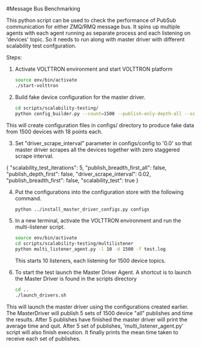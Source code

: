 #Message Bus Benchmarking

This python script can be used to check the performance of PubSub communication for either ZMQ/RMQ message bus. It spins up multiple agents with each agent running as separate process and each listening on 'devices' topic. So 
it needs to run along with master driver with different scalability test confguration.
 
Steps:

1. Activate VOLTTRON environment and start VOLTTRON platform 
    ```sh
    source env/bin/activate
    ./start-volttron
    ```
2. Build fake device configuration for the master driver. 
    ```sh
    cd scripts/scalability-testing/
    python config_builder.py --count=1500 --publish-only-depth-all --scalability-test fake fake18.csv null
    ```
This will create configuration files in configs/ directory to produce fake data from 1500 devices with 18 points each.

3. Set "driver_scrape_interval" parameter in configs/config to '0.0' so that master driver scrapes all the devices together with zero staggered scrape interval.

{
    "scalability_test_iterations": 5,
    "publish_breadth_first_all": false,
    "publish_depth_first": false,
    "driver_scrape_interval": 0.02,
    "publish_breadth_first": false,
    "scalability_test": true
}

4. Put the configurations into the configuration store with the following command.

    ```sh
    python ../install_master_driver_configs.py configs
    ```
    
5. In a new terminal, activate the VOLTTRON environment and run the multi-listener script.
    
    ```sh
    source env/bin/activate
    cd scripts/scalability-testing/multilistener
    python multi_listener_agent.py -l 10 -d 1500 -f test.log
    ```
    This starts 10 listeners, each listening for 1500 device topics.
      
5. To start the test launch the Master Driver Agent. A shortcut is to launch the Master Driver is found in the scripts directory

    ```sh
    cd ..
    ./launch_drivers.sh
    ```

This will launch the master driver using the configurations created earlier. The MasterDriver will publish 5 sets of 1500 device "all" publishes and time the results. After 5 publishes have finished the master driver will print the average time and quit. After 5 set of publishes, 'multi_listener_agent.py' script will also finish execution. It finally prints the mean time taken to receive each set of publishes.
